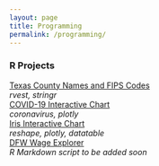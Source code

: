 ```yaml
---
layout: page
title: Programming
permalink: /programming/
---
```


### R Projects

[Texas County Names and FIPS Codes](CountyFIPS.html)  
*rvest, stringr*  
[COVID-19 Interactive Chart](coronaPlot.html)  
*coronavirus, plotly*  
[Iris Interactive Chart](irisPlot.html)  
*reshape, plotly, datatable*  
[DFW Wage Explorer](dfwwages.html)  
*R Markdown script to be added soon*  

